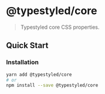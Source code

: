 # @typestyled/core

> Typestyled core CSS properties.

## Quick Start

### Installation

```sh
yarn add @typestyled/core
# or
npm install --save @typestyled/core
```